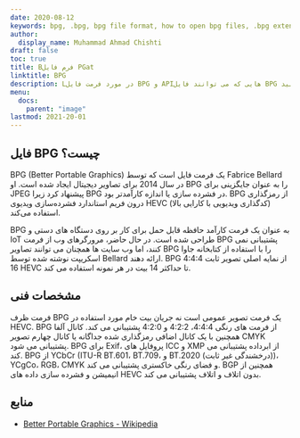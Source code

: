 ```yaml
---
date: 2020-08-12
keywords: bpg, .bpg, bpg file format, how to open bpg files, .bpg extension, bpg extension
author:
  display_name: Muhammad Ahmad Chishti
draft: false
toc: true
title: Bفرم فایل PGat
linktitle: BPG
description: Lدر مورد فرمت فایل BPG و APIهایی که می توانند فایل BPG را ایجاد و باز کنند، کسب درآمد کنیدs.
menu:
  docs:
    parent: "image"
lastmod: 2021-20-01
---
```


## فایل BPG چیست؟ ##

BPG (Better Portable Graphics) یک فرمت فایل است که توسط Fabrice Bellard در سال 2014 برای تصاویر دیجیتال ایجاد شده است. او BPG را به عنوان جایگزینی برای JPEG پیشنهاد کرد زیرا BPG در فشرده سازی یا اندازه کارآمدتر بود. BPG از رمزگذاری درون فریم استاندارد فشرده‌سازی ویدیوی HEVC (کدگذاری ویدیویی با کارایی بالا) استفاده می‌کند.

BPG به عنوان یک فرمت کارآمد حافظه قابل حمل برای کار بر روی دستگاه های دستی و IoT طراحی شده است. در حال حاضر، مرورگرهای وب از فرمت BPG پشتیبانی نمی کنند، اما وب سایت ها همچنان می توانند تصاویر BPG را با استفاده از کتابخانه جاوا اسکریپت نوشته شده توسط Bellard ارائه دهند. BPG از نمایه اصلی تصویر ثابت 4:4:4 16 HEVC تا حداکثر 14 بیت در هر نمونه استفاده می کند.

## مشخصات فنی ##

فرمت ظرف BPG یک فرمت تصویر عمومی است نه جریان بیت خام مورد استفاده در HEVC. BPG از فرمت های رنگی 4:4:4، 4:2:2 و 4:2:0 پشتیبانی می کند. کانال آلفا همچنین با یک کانال اضافی رمزگذاری شده جداگانه یا کانال چهارم تصویر CMYK پشتیبانی می شود. BPG برای Exif، پروفایل های ICC و XMP از ابرداده پشتیبانی می کند. BPG از YCbCr (ITU-R BT.601، BT.709، و BT.2020 (درخشندگی غیر ثابت))، YCgCo، RGB، CMYK و فضای رنگی خاکستری پشتیبانی می کند. BGP همچنین از انیمیشن و فشرده سازی داده های HEVC بدون اتلاف و اتلاف پشتیبانی می کند.

## منابع ##

- [Better Portable Graphics - Wikipedia](https://en.wikipedia.org/wiki/Better_Portable_Graphics)

